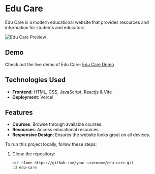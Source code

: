 # Edu Care

Edu Care is a modern educational website that provides resources and information for students and educators.

![Edu Care Preview](preview.png)

## Demo

Check out the live demo of Edu Care: [Edu Care Demo](https://edu-care-three.vercel.app/)

## Technologies Used

- **Frontend**: HTML, CSS, JavaScript, Reactjs & Vite
- **Deployment**: Vercel

## Features

- **Courses**: Browse through available courses.
- **Resources**: Access educational resources.
- **Responsive Design**: Ensures the website looks great on all devices.


To run this project locally, follow these steps:

1. Clone the repository:
   ```bash
   git clone https://github.com/your-username/edu-care.git
   cd edu-care
